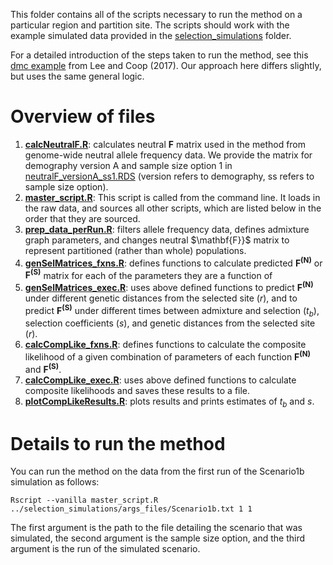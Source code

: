 This folder contains all of the scripts necessary to run the method on a particular
region and partition site. The scripts should work with the example simulated data
provided in the [selection_simulations](https://github.com/SivanYair/selTime_neanderthal_AI/blob/main/selection_simulations) folder.

For a detailed introduction of the steps taken to run the method,
see this [dmc example](https://github.com/kristinmlee/dmc/blob/master/dmc_example.md) from Lee and Coop (2017).
Our approach here differs slightly, but uses the same general logic.

# Overview of files
 1. **[calcNeutralF.R](https://github.com/SivanYair/selTime_neanderthal_AI/blob/main/method/calcNeutralF.R)**: calculates neutral $\mathbf{F}$ matrix used in the method from genome-wide neutral allele frequency data. We provide the matrix for demography version A and sample size option 1 in [neutralF_versionA_ss1.RDS](https://github.com/SivanYair/selTime_neanderthal_AI/blob/main/method/neutralF_versionA_ss1.RDS) (version refers to demography, ss refers to sample size option).
 2. **[master_script.R](https://github.com/SivanYair/selTime_neanderthal_AI/blob/main/method/master_script.R)**: This script is called from the command line. It loads in the raw data, and sources all other scripts, which are listed below in the order that they are sourced.
 3. **[prep_data_perRun.R](https://github.com/SivanYair/selTime_neanderthal_AI/blob/main/method/prep_data_perRun.R)**: filters allele frequency data, defines admixture graph parameters, and changes neutral $\mathbf{F}}$ matrix to represent partitioned (rather than whole) populations.
 4. **[genSelMatrices_fxns.R](https://github.com/SivanYair/selTime_neanderthal_AI/blob/main/method/genSelMatrices_fxns.R)**: defines functions to calculate predicted $\mathbf{F^{(N)}}$ or $\mathbf{F^{(S)}}$ matrix for each of the parameters they are a function of
 5. **[genSelMatrices_exec.R](https://github.com/SivanYair/selTime_neanderthal_AI/blob/main/method/genSelMatrices_exec.R)**: uses above defined functions to predict $\mathbf{F^{(N)}}$ under
    different genetic distances from the selected site ($r$), and to predict $\mathbf{F^{(S)}}$ under
    different times between admixture and selection ($t_b$), selection coefficients ($s$),
    and genetic distances from the selected site ($r$).
 6. **[calcCompLike_fxns.R](https://github.com/SivanYair/selTime_neanderthal_AI/blob/main/method/calcCompLike_fxns.R)**: defines functions to calculate the composite likelihood
    of a given combination of parameters of each function $\mathbf{F^{(N)}}$ and $\mathbf{F^{(S)}}$.
 7. **[calcCompLike_exec.R](https://github.com/SivanYair/selTime_neanderthal_AI/blob/main/method/calcCompLike_exec.R)**: uses above defined functions to calculate composite likelihoods and saves these results to a file.
 8. **[plotCompLikeResults.R](https://github.com/SivanYair/selTime_neanderthal_AI/blob/main/method/plotCompLikeResults.R)**: plots results and prints estimates of $t_b$ and $s$.

# Details to run the method
You can run the method on the data from the first run of the Scenario1b simulation as follows:

```
Rscript --vanilla master_script.R ../selection_simulations/args_files/Scenario1b.txt 1 1
```

The first argument is the path to the file detailing the scenario that was simulated, the second argument is the sample size option, and the third argument is the run of the simulated scenario.
